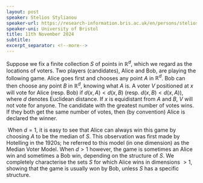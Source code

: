 ```yaml
---
layout: post
speaker: Stelios Stylianou
speaker-url: https://research-information.bris.ac.uk/en/persons/stelios-stylianou
speaker-uni: University of Bristol
title: 11th November 2024
subtitle:
excerpt_separator: <!--more-->
---
```

Suppose we fix a finite collection $S$ of points in $\mathbb R^d$, which we regard as the locations of voters. Two players (candidates), Alice and Bob, are playing the following game. Alice goes first and chooses any point $A$ in $\mathbb R^d$. Bob can then choose any point $B$ in $\mathbb R^d$, knowing what $A$ is. A voter $V$ positioned at $x$ will vote for Alice (resp. Bob) if $d(x,A)<d(x,B)$ (resp. $d(x,B)<d(x,A)$), where $d$ denotes Euclidean distance. If $x$ is equidistant from $A$ and $B$, $V$ will not vote for anyone. The candidate with the greatest number of votes wins. If they both get the same number of votes, then (by convention) Alice is declared the winner.

 When $d=1$, it is easy to see that Alice can always win this game by choosing $A$ to be the median of $S$. This observation was first made by Hotelling in the 1920s; he referred to this model (in one dimension) as the Median Voter Model. When $d > 1$ however, the game is sometimes an Alice win and sometimes a Bob win, depending on the structure of $S$. We completely characterise the sets $S$ for which Alice wins in dimensions $> 1$, showing that the game is usually won by Bob, unless $S$ has a specific structure.

<!--more-->
